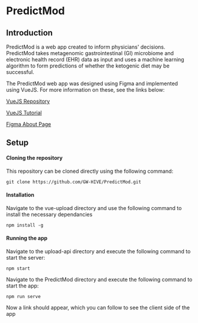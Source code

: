 # PredictMod
## Introduction
PredictMod is a web app created to inform physicians' decisions. PredictMod takes metagenomic gastrointestinal (GI) microbiome and electronic health record (EHR) data as input and uses a machine learning algorithm to form predictions of whether the ketogenic diet may be successful. 

The PredictMod web app was designed using Figma and implemented using VueJS. For more information on these, see the links below:

[VueJS Repository](https://github.com/vuejs/core)

[VueJS Tutorial](https://code.visualstudio.com/docs/nodejs/vuejs-tutorial)

[Figma About Page](https://www.figma.com/about/)


## Setup
#### Cloning the repository
This repository can be cloned directly using the following command: 

```
git clone https://github.com/GW-HIVE/PredictMod.git
```

#### Installation
Navigate to the vue-upload directory and use the following command to install the necessary dependancies

```
npm install -g
```

#### Running the app

Navigate to the upload-api directory and execute the following command to start the server:

```
npm start
```
Navigate to the PredictMod directory and execute the following command to start the app:
```
npm run serve
```
Now a link should appear, which you can follow to see the client side of the app
